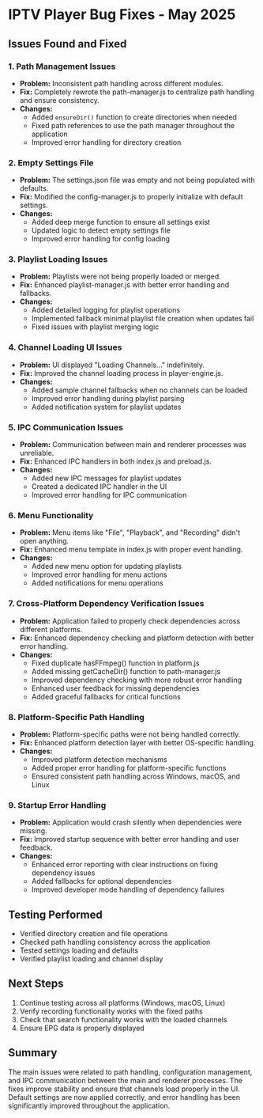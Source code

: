 # IPTV Player Bug Fixes - May 2025

## Issues Found and Fixed

### 1. Path Management Issues
- **Problem:** Inconsistent path handling across different modules.
- **Fix:** Completely rewrote the path-manager.js to centralize path handling and ensure consistency.
- **Changes:**
  - Added `ensureDir()` function to create directories when needed
  - Fixed path references to use the path manager throughout the application
  - Improved error handling for directory creation

### 2. Empty Settings File
- **Problem:** The settings.json file was empty and not being populated with defaults.
- **Fix:** Modified the config-manager.js to properly initialize with default settings.
- **Changes:**
  - Added deep merge function to ensure all settings exist
  - Updated logic to detect empty settings file
  - Improved error handling for config loading

### 3. Playlist Loading Issues
- **Problem:** Playlists were not being properly loaded or merged.
- **Fix:** Enhanced playlist-manager.js with better error handling and fallbacks.
- **Changes:**
  - Added detailed logging for playlist operations
  - Implemented fallback minimal playlist file creation when updates fail
  - Fixed issues with playlist merging logic

### 4. Channel Loading UI Issues
- **Problem:** UI displayed "Loading Channels..." indefinitely.
- **Fix:** Improved the channel loading process in player-engine.js.
- **Changes:**
  - Added sample channel fallbacks when no channels can be loaded
  - Improved error handling during playlist parsing
  - Added notification system for playlist updates

### 5. IPC Communication Issues
- **Problem:** Communication between main and renderer processes was unreliable.
- **Fix:** Enhanced IPC handlers in both index.js and preload.js.
- **Changes:**
  - Added new IPC messages for playlist updates
  - Created a dedicated IPC handler in the UI
  - Improved error handling for IPC communication

### 6. Menu Functionality
- **Problem:** Menu items like "File", "Playback", and "Recording" didn't open anything.
- **Fix:** Enhanced menu template in index.js with proper event handling.
- **Changes:**
  - Added new menu option for updating playlists
  - Improved error handling for menu actions
  - Added notifications for menu operations

### 7. Cross-Platform Dependency Verification Issues
- **Problem:** Application failed to properly check dependencies across different platforms.
- **Fix:** Enhanced dependency checking and platform detection with better error handling.
- **Changes:**
  - Fixed duplicate hasFFmpeg() function in platform.js
  - Added missing getCacheDir() function to path-manager.js
  - Improved dependency checking with more robust error handling
  - Enhanced user feedback for missing dependencies
  - Added graceful fallbacks for critical functions

### 8. Platform-Specific Path Handling
- **Problem:** Platform-specific paths were not being handled correctly.
- **Fix:** Enhanced platform detection layer with better OS-specific handling.
- **Changes:**
  - Improved platform detection mechanisms
  - Added proper error handling for platform-specific functions
  - Ensured consistent path handling across Windows, macOS, and Linux

### 9. Startup Error Handling
- **Problem:** Application would crash silently when dependencies were missing.
- **Fix:** Improved startup sequence with better error handling and user feedback.
- **Changes:**
  - Enhanced error reporting with clear instructions on fixing dependency issues
  - Added fallbacks for optional dependencies
  - Improved developer mode handling of dependency failures

## Testing Performed
- Verified directory creation and file operations
- Checked path handling consistency across the application
- Tested settings loading and defaults
- Verified playlist loading and channel display

## Next Steps
1. Continue testing across all platforms (Windows, macOS, Linux)
2. Verify recording functionality works with the fixed paths
3. Check that search functionality works with the loaded channels
4. Ensure EPG data is properly displayed

## Summary
The main issues were related to path handling, configuration management, and IPC communication between the main and renderer processes. The fixes improve stability and ensure that channels load properly in the UI. Default settings are now applied correctly, and error handling has been significantly improved throughout the application.
